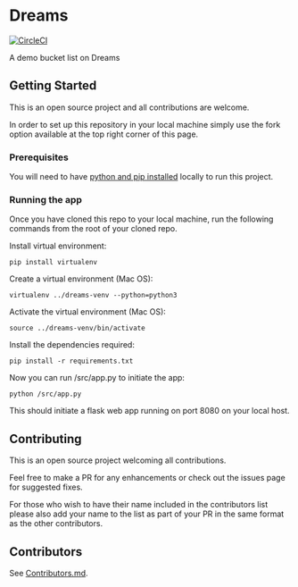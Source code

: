 # Dreams

[![CircleCI](https://circleci.com/gh/Rwothoromo/dreams.svg?style=svg)](https://circleci.com/gh/Rwothoromo/dreams)

A demo bucket list on Dreams

## Getting Started

This is an open source project and all contributions are welcome.

In order to set up this repository in your local machine simply use the fork option available at the top right corner of this page.

### Prerequisites

You will need to have [python and pip installed](https://www.python.org/downloads/) locally to run this project.

### Running the app

Once you have cloned this repo to your local machine, run the following commands from the root of your cloned repo.

Install virtual environment:
```
pip install virtualenv
```

Create a virtual environment (Mac OS):
```
virtualenv ../dreams-venv --python=python3
```

Activate the virtual environment (Mac OS):
```
source ../dreams-venv/bin/activate
```

Install the dependencies required:

```
pip install -r requirements.txt
```

Now you can run /src/app.py to initiate the app:

```
python /src/app.py
```

This should initiate a flask web app running on port 8080 on your local host.


## Contributing

This is an open source project welcoming all contributions.

Feel free to make a PR for any enhancements or check out the issues page for suggested fixes.

For those who wish to have their name included in the contributors list please also add your name to the list as part of your PR in the same format as the other contributors.

## Contributors

See [Contributors.md](./Contributors.md).
